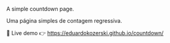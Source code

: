 A simple countdown page.

Uma página simples de contagem regressiva.

🔴 Live demo 👉 https://eduardokozerski.github.io/countdown/
